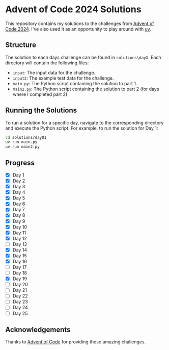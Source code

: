 # Advent of Code 2024 Solutions

This repository contains my solutions to the challenges from [Advent of Code 2024](https://adventofcode.com/2024). I've also used it as an opportunity to play around with [uv](https://github.com/astral-sh/uv).

## Structure

The solution to each days challenge can be found in `solutions\dayX`. Each directory will contain the following files:
- `input`: The input data for the challenge.
- `input2`: The example test data for the challenge.
- `main.py`: The Python script containing the solution to part 1.
- `main2.py`: The Python script containing the solution to part 2 (for days where I completed part 2).

## Running the Solutions

To run a solution for a specific day, navigate to the corresponding directory and execute the Python script. For example, to run the solution for Day 1:

```bash
cd solutions/day01
uv run main.py
uv run main2.py

```

## Progress

- [x] Day 1
- [x] Day 2
- [x] Day 3
- [x] Day 4
- [x] Day 5
- [x] Day 6
- [x] Day 7
- [x] Day 8
- [x] Day 9
- [x] Day 10
- [x] Day 11
- [x] Day 12
- [ ] Day 13
- [x] Day 14
- [x] Day 15
- [x] Day 16
- [ ] Day 17
- [ ] Day 18
- [x] Day 19
- [ ] Day 20
- [ ] Day 21
- [ ] Day 22
- [ ] Day 23
- [ ] Day 24
- [ ] Day 25

## Acknowledgements

Thanks to [Advent of Code](https://adventofcode.com/) for providing these amazing challenges.

